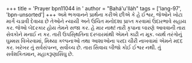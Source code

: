 +++
title = 'Prayer bpn11044 in '
author = "Bahá'u'lláh"
tags = ['lang-97', 'bpn-unsorted']
+++
અમે ભગવાનને પ્રાર્થના કરીએ છીએ કે હે ઈશ્વર, જેઓને ખોટા માર્ગે ચડાવી દેવાયા છે તેઓને ન્યાયી અને ઉચિત મનોદશા પ્રાપ્ત કરવામાં ઉદારભાવે સહાય કર. જેઓ બેદરકાર હોય તેમને સજા કર. હે માર નાથ! તારી કૃપાના બારણે આવવાની તારા સેવકોને મનાઈ ન કર. તારી ઉપસિ્થતિના દરબારમાંથી એમને કાઢી ન મૂક. વ્યર્થ તરંગોનું ઘુમ્મસ વિખેરવામાં, મિથ્યા કલ્પનાઓ તથા આશાઓના પરદા ચીરી નાખવામાં એમને મદદ કર. ખરેખર તું સર્વસંપન્ન,  સર્વોચ્ચ છે. તારા સિવાય બીજો કોઈ ઈશ્વર નથી. તું સર્વશકિતમાન, મહાકરૂણાસિંઘુ છે.

